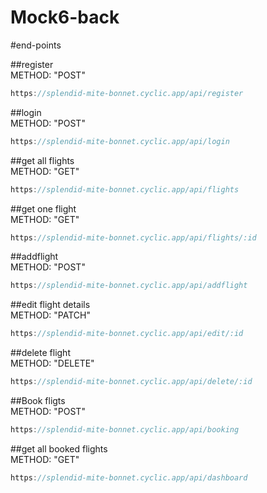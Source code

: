 # Mock6-back

#end-points

##register
<br>
METHOD: "POST"
```javascript
https://splendid-mite-bonnet.cyclic.app/api/register
```
##login
<br>
METHOD: "POST"
```javascript
https://splendid-mite-bonnet.cyclic.app/api/login
```

##get all flights
<br>
METHOD: "GET"
```javascript
https://splendid-mite-bonnet.cyclic.app/api/flights
```

##get one flight
<br>
METHOD: "GET"
```javascript
https://splendid-mite-bonnet.cyclic.app/api/flights/:id
```

##addflight
<br>
METHOD: "POST"
```javascript
https://splendid-mite-bonnet.cyclic.app/api/addflight
```

##edit flight details
<br>
METHOD: "PATCH"
```javascript
https://splendid-mite-bonnet.cyclic.app/api/edit/:id
```

##delete flight
<br>
METHOD: "DELETE"
```javascript
https://splendid-mite-bonnet.cyclic.app/api/delete/:id
```

##Book fligts
<br>
METHOD: "POST"
```javascript
https://splendid-mite-bonnet.cyclic.app/api/booking
```
##get all booked flights
<br>
METHOD: "GET"
```javascript
https://splendid-mite-bonnet.cyclic.app/api/dashboard
```
